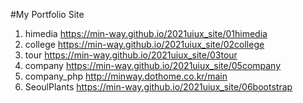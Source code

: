 #My Portfolio Site
1. himedia https://min-way.github.io/2021uiux_site/01himedia
1. college https://min-way.github.io/2021uiux_site/02college
1. tour https://min-way.github.io/2021uiux_site/03tour
1. company https://min-way.github.io/2021uiux_site/05company
1. company_php http://minway.dothome.co.kr/main
1. SeoulPlants https://min-way.github.io/2021uiux_site/06bootstrap
